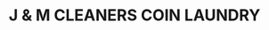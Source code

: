 ---
title: "J & M CLEANERS COIN LAUNDRY"
url: /racine/j-und-m-cleaners-coin-laundry/
shop: Wäscherei
---